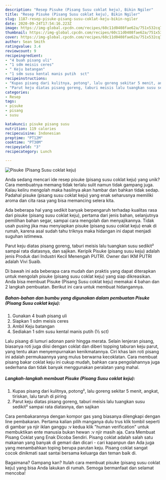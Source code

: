 ```yaml
---
description: "Resep Pisuke (Pisang Susu coklat keju), Bikin Ngiler"
title: "Resep Pisuke (Pisang Susu coklat keju), Bikin Ngiler"
slug: 1187-resep-pisuke-pisang-susu-coklat-keju-bikin-ngiler
date: 2020-09-24T17:54:16.223Z
image: https://img-global.cpcdn.com/recipes/60c11d0408fae62a/751x532cq70/pisuke-pisang-susu-coklat-keju-foto-resep-utama.jpg
thumbnail: https://img-global.cpcdn.com/recipes/60c11d0408fae62a/751x532cq70/pisuke-pisang-susu-coklat-keju-foto-resep-utama.jpg
cover: https://img-global.cpcdn.com/recipes/60c11d0408fae62a/751x532cq70/pisuke-pisang-susu-coklat-keju-foto-resep-utama.jpg
author: Sean Smith
ratingvalue: 3.4
reviewcount: 9
recipeingredient:
- "4 buah pisang uli"
- "1 sdm meisis ceres"
- " Keju batangan"
- "1 sdm susu kental manis putih  sct"
recipeinstructions:
- "Kupas pisang dari kulitnya, potong², lalu goreng sekitar 5 menit, angkat, tiriskan, lalu taruh di piring"
- "Parut keju diatas pisang goreng, taburi meisis lalu tuangkan susu sedikit² sampai rata diatasnya, dan sajikan"
categories:
- Resep
tags:
- pisuke
- pisang
- susu

katakunci: pisuke pisang susu 
nutrition: 119 calories
recipecuisine: Indonesian
preptime: "PT12M"
cooktime: "PT30M"
recipeyield: "3"
recipecategory: Lunch

---
```



![Pisuke (Pisang Susu coklat keju)](https://img-global.cpcdn.com/recipes/60c11d0408fae62a/751x532cq70/pisuke-pisang-susu-coklat-keju-foto-resep-utama.jpg)

Anda sedang mencari ide resep pisuke (pisang susu coklat keju) yang unik? Cara membuatnya memang tidak terlalu sulit namun tidak gampang juga. Kalau keliru mengolah maka hasilnya akan hambar dan bahkan tidak sedap. Padahal pisuke (pisang susu coklat keju) yang enak seharusnya memiliki aroma dan cita rasa yang bisa memancing selera kita.

Ada beberapa hal yang sedikit banyak berpengaruh terhadap kualitas rasa dari pisuke (pisang susu coklat keju), pertama dari jenis bahan, selanjutnya pemilihan bahan segar, sampai cara mengolah dan menyajikannya. Tidak usah pusing jika mau menyiapkan pisuke (pisang susu coklat keju) enak di rumah, karena asal sudah tahu triknya maka hidangan ini dapat menjadi suguhan istimewa.

Parut keju diatas pisang goreng, taburi meisis lalu tuangkan susu sedikit² sampai rata diatasnya, dan sajikan. Keripik Pisuke (pisang susu keju) adalah jenis Produk dari Industri Kecil Menengah PUTRI. Owner dari IKM PUTRI adalah Vivi Suaib.


Di bawah ini ada beberapa cara mudah dan praktis yang dapat diterapkan untuk mengolah pisuke (pisang susu coklat keju) yang siap dikreasikan. Anda bisa membuat Pisuke (Pisang Susu coklat keju) memakai 4 bahan dan 2 langkah pembuatan. Berikut ini cara untuk membuat hidangannya.

<!--inarticleads1-->

##### Bahan-bahan dan bumbu yang digunakan dalam pembuatan Pisuke (Pisang Susu coklat keju):

1. Gunakan 4 buah pisang uli
1. Siapkan 1 sdm meisis ceres
1. Ambil  Keju batangan
1. Sediakan 1 sdm susu kental manis putih (½ sct)


Lalu pisang di lumuri adonan panir hingga merata. Selain lenjeran pisang, biasanya roti juga diisi dengan coklat dan diberi topping taburan keju parut, yang tentu akan menyempurnakan kenikmatannya. Ciri khas lain roti pisang ini adalah permukaannya yang mulus berwarna kecoklatan. Cara membuat pisang bakar coklat keju ini cukup mudah, bahkan cara pengolahannya juga sederhana dan tidak banyak menggunakan peralatan yang mahal. 

<!--inarticleads2-->

##### Langkah-langkah membuat Pisuke (Pisang Susu coklat keju):

1. Kupas pisang dari kulitnya, potong², lalu goreng sekitar 5 menit, angkat, tiriskan, lalu taruh di piring
1. Parut keju diatas pisang goreng, taburi meisis lalu tuangkan susu sedikit² sampai rata diatasnya, dan sajikan


Cara pembakarannya dengan kompor gas yang biasanya dilengkapi dengan line pembakaran. Pertama kalian pilih manganya dulu trus klik tombil seperti di gambar ya njir iklan ganggu :v kedua klik &#34;human verification&#34; untuk membuktikan ente manusia bukan hewan :v njir masih aja. Cara Membuat Pisang Coklat yang Enak Dicoba Sendiri. Pisang coklat adalah salah satu makanan yang banyak di gemari dan dicari - cari kapanpun dan Ada juga yang menambahkan toping berupa parutan keju. Pisang coklat sangat cocok dinikmati saat santai bersama keluarga dan teman baik di. 

Bagaimana? Gampang kan? Itulah cara membuat pisuke (pisang susu coklat keju) yang bisa Anda lakukan di rumah. Semoga bermanfaat dan selamat mencoba!
